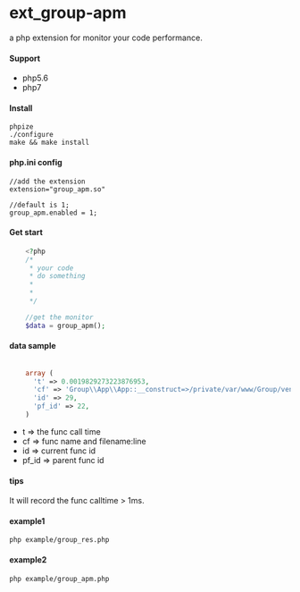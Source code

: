 # ext_group-apm
a php extension for monitor your code performance.

#### Support
- php5.6 
- php7

#### Install

    phpize
    ./configure
    make && make install

#### php.ini config 
    
    //add the extension
    extension="group_apm.so"

    //default is 1;
    group_apm.enabled = 1;

#### Get start

```php 
    <?php
    /*
     * your code
     * do something
     *
     *
     */

    //get the monitor
    $data = group_apm();

```

#### data sample

```php 
    
    array (
      't' => 0.0019829273223876953,
      'cf' => 'Group\\App\\App::__construct=>/private/var/www/Group/vendor/group/group-framework/core/Group/App/App.php:78',
      'id' => 29,
      'pf_id' => 22,
    )

```

- t => the func call time 
- cf => func name and filename:line
- id => current func id
- pf_id => parent func id

#### tips

It will record the func calltime > 1ms.

#### example1

    php example/group_res.php

#### example2

    php example/group_apm.php
